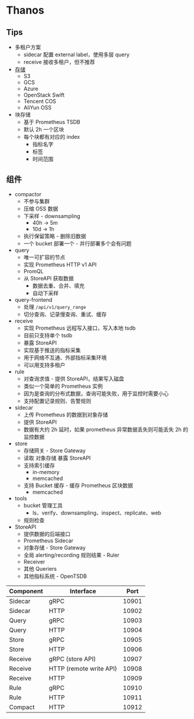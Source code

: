 # Thanos
## Tips
* 多租户方案
  * sidecar 配置 external label，使用多层 query
  * receive 接收多租户，但不推荐
* [存储](https://thanos.io/storage.md)
  * S3
  * GCS
  * Azure
  * OpenStack Swift
  * Tencent COS
  * AliYun OSS
* 块存储
  * 基于 Prometheus TSDB
  * 默认 2h 一个区块
  * 每个块都有对应的 index
    * 指标名字
    * 标签
    * 时间范围

## 组件
* compactor
  * 不参与集群
  * 压缩 OSS 数据
  * 下采样 - downsampling
    * 40h -> 5m
    * 10d -> 1h
  * 执行保留策略 - 删除旧数据
  * 一个 bucket 部署一个 - 并行部署多个会有问题
* query
  * 唯一可扩容的节点
  * 实现 Prometheus HTTP v1 API
  * PromQL
  * 从 StoreAPI 获取数据
    * 数据去重、合并、填充
    * 自动下采样
* query-frontend
  * 处理 `/api/v1/query_range`
  * 切分查询、记录慢查询、重试、缓存
* receive
  * 实现 Prometheus 远程写入接口，写入本地 tsdb
  * 目前只支持单个 tsdb
  * 暴露 StoreAPI
  * 实现基于推送的指标采集
  * 用于网络不互通、外部指标采集环境
  * 可以用支持多租户
* rule
  * 对查询求值 - 提供 StoreAPI，结果写入磁盘
  * 类似一个简单的 Prometheus 实例
  * 因为是查询的分布式数据，查询可能失败，用于监控时需要小心
  * 支持配置记录规则、告警规则
* sidecar
  * 上传 Prometheus 的数据到对象存储
  * 提供 StoreAPI
  * 数据有大约 2h 延时，如果 prometheus 异常数据丢失则可能丢失 2h 的监控数据
* store
  * 存储网关 - Store Gateway
  * 读取 对象存储 暴露 StoreAPI
  * 支持索引缓存
    * in-memory
    * memcached
  * 支持 Bucket 缓存 - 缓存 Prometheus 区块数据
    * memcached
* tools
  * bucket 管理工具
    * ls、verify、downsampling、inspect、replicate、web
  * 规则检查
* StoreAPI
  * 提供数据的后端接口
  * Prometheus Sidecar
  * 对象存储 - Store Gateway
  * 全局 alerting/recording 规则结果 - Ruler
  * Receiver
  * 其他 Queriers
  * 其他指标系统 - OpenTSDB

| Component | Interface               | Port  |
| --------- | ----------------------- | ----- |
| Sidecar   | gRPC                    | 10901 |
| Sidecar   | HTTP                    | 10902 |
| Query     | gRPC                    | 10903 |
| Query     | HTTP                    | 10904 |
| Store     | gRPC                    | 10905 |
| Store     | HTTP                    | 10906 |
| Receive   | gRPC (store API)        | 10907 |
| Receive   | HTTP (remote write API) | 10908 |
| Receive   | HTTP                    | 10909 |
| Rule      | gRPC                    | 10910 |
| Rule      | HTTP                    | 10911 |
| Compact   | HTTP                    | 10912 |

